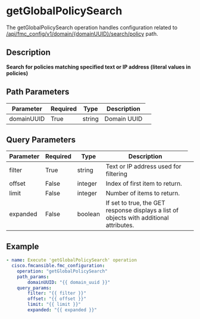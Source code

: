 # getGlobalPolicySearch

The getGlobalPolicySearch operation handles configuration related to [/api/fmc_config/v1/domain/{domainUUID}/search/policy](/paths//api/fmc_config/v1/domain/{domain_uuid}/search/policy.md) path.&nbsp;
## Description
**Search for policies matching specified text or IP address (literal values in policies)**

## Path Parameters
| Parameter | Required | Type | Description |
| --------- | -------- | ---- | ----------- |
| domainUUID | True | string <td colspan=3> Domain UUID |

## Query Parameters
| Parameter | Required | Type | Description |
| --------- | -------- | ---- | ----------- |
| filter | True | string <td colspan=3> Text or IP address used for filtering |
| offset | False | integer <td colspan=3> Index of first item to return. |
| limit | False | integer <td colspan=3> Number of items to return. |
| expanded | False | boolean <td colspan=3> If set to true, the GET response displays a list of objects with additional attributes. |

## Example
```yaml
- name: Execute 'getGlobalPolicySearch' operation
  cisco.fmcansible.fmc_configuration:
    operation: "getGlobalPolicySearch"
    path_params:
        domainUUID: "{{ domain_uuid }}"
    query_params:
        filter: "{{ filter }}"
        offset: "{{ offset }}"
        limit: "{{ limit }}"
        expanded: "{{ expanded }}"

```
